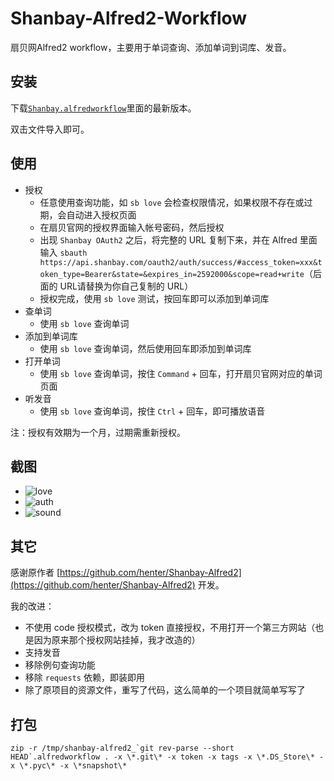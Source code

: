 # Shanbay-Alfred2-Workflow

扇贝网Alfred2 workflow，主要用于单词查询、添加单词到词库、发音。


## 安装

下载[`Shanbay.alfredworkflow`](https://github.com/alswl/shanbay-alfred2/releases)里面的最新版本。

双击文件导入即可。

## 使用

*   授权
    *   任意使用查询功能，如 `sb love` 会检查权限情况，如果权限不存在或过期，会自动进入授权页面
    *   在扇贝官网的授权界面输入帐号密码，然后授权
    *   出现 `Shanbay OAuth2` 之后，将完整的 URL 复制下来，并在 Alfred 里面输入 `sbauth https://api.shanbay.com/oauth2/auth/success/#access_token=xxx&token_type=Bearer&state=&expires_in=2592000&scope=read+write`（后面的 URL请替换为你自己复制的 URL）
    *   授权完成，使用 `sb love` 测试，按回车即可以添加到单词库
*   查单词
    *   使用 `sb love` 查询单词
*   添加到单词库
    *   使用 `sb love` 查询单词，然后使用回车即添加到单词库
*   打开单词
    *   使用 `sb love` 查询单词，按住 `Command` + 回车，打开扇贝官网对应的单词页面
*   听发音
    *   使用 `sb love` 查询单词，按住 `Ctrl` + 回车，即可播放语音


注：授权有效期为一个月，过期需重新授权。

## 截图

*   ![love](https://github.com/alswl/shanbay-alfred2/raw/master/snapshot/sb_love.png)
*   ![auth](https://github.com/alswl/shanbay-alfred2/raw/master/snapshot/sb_auth.png)
*   ![sound](https://github.com/alswl/shanbay-alfred2/raw/master/snapshot/sb_sound.png)

## 其它

感谢原作者 [https://github.com/henter/Shanbay-Alfred2](https://github.com/henter/Shanbay-Alfred2) 开发。

我的改进：

*   不使用 code 授权模式，改为 token 直接授权，不用打开一个第三方网站（也是因为原来那个授权网站挂掉，我才改造的）
*   支持发音
*   移除例句查询功能
*   移除 `requests` 依赖，即装即用
*   除了原项目的资源文件，重写了代码，这么简单的一个项目就简单写写了


## 打包

```
zip -r /tmp/shanbay-alfred2_`git rev-parse --short HEAD`.alfredworkflow . -x \*.git\* -x token -x tags -x \*.DS_Store\* -x \*.pyc\* -x \*snapshot\*
```
